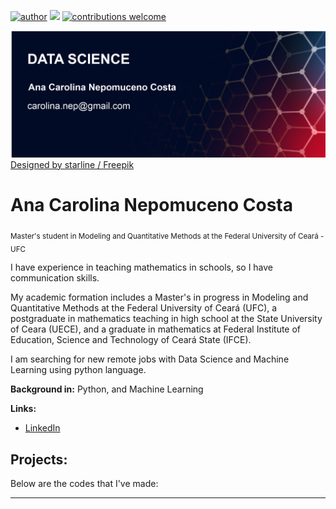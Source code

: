 [![author](https://img.shields.io/badge/author-anacarolina-red)](https://www.linkedin.com/in/anacarolinanepomuceno/?locale=en_US) [![](https://img.shields.io/badge/python-3.7+-blue.svg)](https://www.python.org/downloads/release/python-365/) [![contributions welcome](https://img.shields.io/badge/contributions-welcome-brightgreen.svg?style=flat)](https://github.com/nepomucenoc)


  <img src="carolbanner.png" width="600"/>
<a href="http://www.freepik.com">Designed by starline / Freepik</a>



# Ana Carolina Nepomuceno Costa
<sub>Master's student in Modeling and Quantitative Methods at the Federal University of Ceará - UFC</sub>

I have experience in teaching mathematics in schools, so I have communication skills.

My academic formation includes a Master's in progress in Modeling and Quantitative Methods at the Federal University of Ceará (UFC), a postgraduate in mathematics teaching in high school at the State University of Ceara (UECE), and a graduate in mathematics at Federal Institute of Education, Science and Technology of Ceará State (IFCE).

I am searching for new remote jobs with Data Science and Machine Learning using python language.

**Background in:** Python, and Machine Learning

**Links:**
* [LinkedIn](https://www.linkedin.com/in/anacarolinanepomuceno/?locale=en_US)



## Projects:
Below are the codes that I've made:



---




